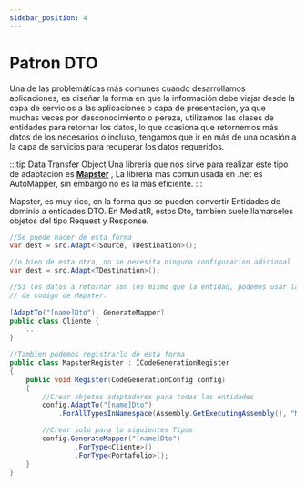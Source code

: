 ```yaml
---
sidebar_position: 4
---
```


# Patron DTO

Una de las problemáticas más comunes cuando desarrollamos aplicaciones, es diseñar la forma en que la información debe viajar desde la capa de servicios a las aplicaciones o capa de presentación, ya que muchas veces por desconocimiento o pereza, utilizamos las clases de entidades para retornar los datos, lo que ocasiona que retornemos más datos de los necesarios o incluso, tengamos que ir en más de una ocasión a la capa de servicios para recuperar los datos requeridos.

:::tip Data Transfer Object
Una libreria que nos sirve para realizar este tipo de adaptacion es 
[**Mapster**](https://github.com/MapsterMapper/Mapster)
, La libreria mas comun usada en .net es AutoMapper, sin embargo no es la mas eficiente.
:::

Mapster, es muy rico, en la forma que se pueden convertir Entidades de dominio a
entidades DTO. En MediatR, estos Dto, tambien suele llamarseles objetos del tipo Request y Response.

```cs title="PruebaMapster.cs"
//Se puede hacer de esta forma
var dest = src.Adapt<TSource, TDestination>();

//o bien de esta otra, no se necesita ninguna configuracion adicional
var dest = src.Adapt<TDestination>();

//Si los datos a retornar son los mismo que la entidad, podemos usar la generacion
// de codigo de Mapster.
 
[AdaptTo("[name]Dto"), GenerateMapper]
public class Cliente {
    ...
}

//Tambien podemos registrarlo de esta forma
public class MapsterRegister : ICodeGenerationRegister
{
    public void Register(CodeGenerationConfig config)
    {
        //Crear objetos adaptadores para todas las entidades
        config.AdaptTo("[name]Dto")
            .ForAllTypesInNamespace(Assembly.GetExecutingAssembly(), "Makers.NotificacionCentrl.Domains.Entities");

        //Crear solo para lo siguientes Tipos
        config.GenerateMapper("[name]Dto")
                .ForType<Cliente>()
                .ForType<Portafolio>();
    }
}

```



